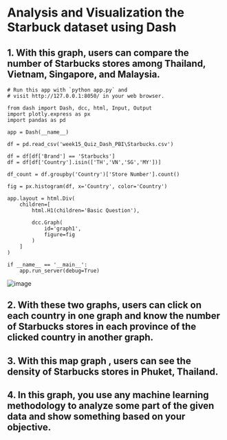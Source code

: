 # Analysis and Visualization the Starbuck dataset using Dash

## 1. With this graph, users can compare the number of Starbucks stores among Thailand, Vietnam, Singapore, and Malaysia.
```
# Run this app with `python app.py` and
# visit http://127.0.0.1:8050/ in your web browser.

from dash import Dash, dcc, html, Input, Output
import plotly.express as px
import pandas as pd

app = Dash(__name__)

df = pd.read_csv('week15_Quiz_Dash_PBI\Starbucks.csv')

df = df[df['Brand'] == 'Starbucks']
df = df[df['Country'].isin(['TH','VN','SG','MY'])]

df_count = df.groupby('Country')['Store Number'].count()

fig = px.histogram(df, x='Country', color='Country')

app.layout = html.Div(
    children=[
        html.H1(children='Basic Question'),

        dcc.Graph(
            id='graph1',
            figure=fig
        )
    ]
)

if __name__ == '__main__':
    app.run_server(debug=True)
```

![image](https://user-images.githubusercontent.com/85028821/219960816-0797163f-8e5d-4660-bc2a-f12bcd88bab7.png)

## 2. With these two graphs, users can click on each country in one graph and know the number of Starbucks stores in each province of the clicked country in another graph.

## 3. With this map graph , users can see the density of Starbucks stores in Phuket, Thailand.

## 4. In this graph, you use any machine learning methodology to analyze some part of the given data and show something based on your objective.
